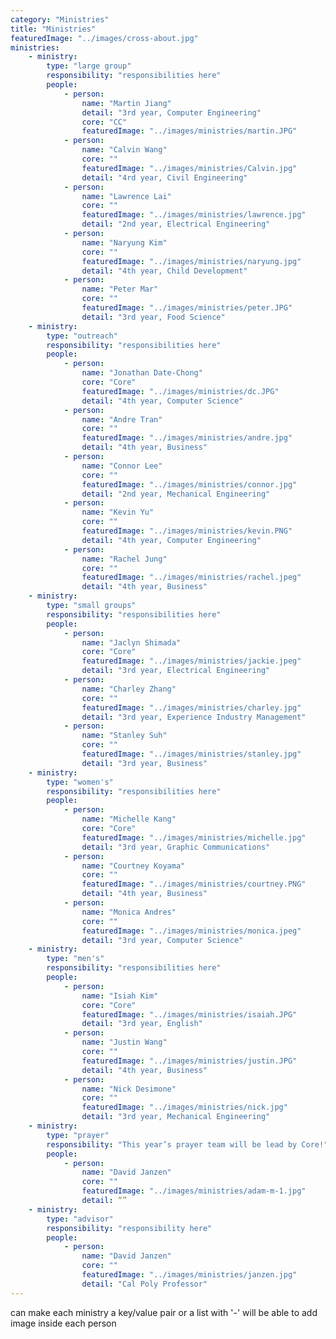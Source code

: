 ```yaml
---
category: "Ministries"
title: "Ministries"
featuredImage: "../images/cross-about.jpg"
ministries: 
    - ministry: 
        type: "large group"
        responsibility: "responsibilities here"
        people: 
            - person:
                name: "Martin Jiang"
                detail: "3rd year, Computer Engineering"
                core: "CC"
                featuredImage: "../images/ministries/martin.JPG"
            - person:
                name: "Calvin Wang"
                core: ""
                featuredImage: "../images/ministries/Calvin.jpg"
                detail: "4rd year, Civil Engineering"
            - person: 
                name: "Lawrence Lai"
                core: ""
                featuredImage: "../images/ministries/lawrence.jpg"
                detail: "2nd year, Electrical Engineering"
            - person: 
                name: "Naryung Kim"
                core: ""
                featuredImage: "../images/ministries/naryung.jpg"
                detail: "4th year, Child Development"
            - person: 
                name: "Peter Mar"
                core: ""
                featuredImage: "../images/ministries/peter.JPG"
                detail: "3rd year, Food Science"
    - ministry:
        type: "outreach"
        responsibility: "responsibilities here"
        people: 
            - person:
                name: "Jonathan Date-Chong"
                core: "Core"
                featuredImage: "../images/ministries/dc.JPG"
                detail: "4th year, Computer Science"
            - person: 
                name: "Andre Tran"
                core: ""
                featuredImage: "../images/ministries/andre.jpg"
                detail: "4th year, Business"
            - person: 
                name: "Connor Lee"
                core: ""
                featuredImage: "../images/ministries/connor.jpg"
                detail: "2nd year, Mechanical Engineering"
            - person: 
                name: "Kevin Yu"
                core: ""
                featuredImage: "../images/ministries/kevin.PNG"
                detail: "4th year, Computer Engineering"
            - person: 
                name: "Rachel Jung"
                core: ""
                featuredImage: "../images/ministries/rachel.jpeg"
                detail: "4th year, Business"
    - ministry:
        type: "small groups"
        responsibility: "responsibilities here"
        people:
            - person: 
                name: "Jaclyn Shimada"
                core: "Core"
                featuredImage: "../images/ministries/jackie.jpeg"
                detail: "3rd year, Electrical Engineering"
            - person: 
                name: "Charley Zhang"
                core: ""
                featuredImage: "../images/ministries/charley.jpg"
                detail: "3rd year, Experience Industry Management"
            - person: 
                name: "Stanley Suh"
                core: ""
                featuredImage: "../images/ministries/stanley.jpg"
                detail: "3rd year, Business"
    - ministry: 
        type: "women's"
        responsibility: "responsibilities here"
        people:
            - person: 
                name: "Michelle Kang"
                core: "Core"
                featuredImage: "../images/ministries/michelle.jpg"
                detail: "3rd year, Graphic Communications"
            - person: 
                name: "Courtney Koyama"
                core: ""
                featuredImage: "../images/ministries/courtney.PNG"
                detail: "4th year, Business"
            - person: 
                name: "Monica Andres"
                core: ""
                featuredImage: "../images/ministries/monica.jpeg"
                detail: "3rd year, Computer Science"
    - ministry:
        type: "men's"
        responsibility: "responsibilities here"
        people:
            - person: 
                name: "Isiah Kim"
                core: "Core"
                featuredImage: "../images/ministries/isaiah.JPG"
                detail: "3rd year, English"
            - person: 
                name: "Justin Wang"
                core: ""
                featuredImage: "../images/ministries/justin.JPG"
                detail: "4th year, Business"
            - person: 
                name: "Nick Desimone"
                core: ""
                featuredImage: "../images/ministries/nick.jpg"
                detail: "3rd year, Mechanical Engineering"
    - ministry:
        type: "prayer"
        responsibility: "This year’s prayer team will be lead by Core!"
        people:
            - person:
                name: "David Janzen"
                core: ""
                featuredImage: "../images/ministries/adam-m-1.jpg"
                detail: “”
    - ministry:
        type: "advisor"
        responsibility: "responsibility here"
        people:
            - person:
                name: "David Janzen"
                core: ""
                featuredImage: "../images/ministries/janzen.jpg"
                detail: "Cal Poly Professor"
---
```

can make each ministry a key/value pair or a list with '-'
will be able to add image inside each person